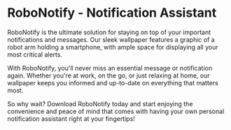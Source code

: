 <!--font:Poppins-->

# RoboNotify - Notification Assistant

RoboNotify is the ultimate solution for staying on top of your important notifications and messages. Our sleek wallpaper features a graphic of a robot arm holding a smartphone, with ample space for displaying all your most critical alerts.

With RoboNotify, you'll never miss an essential message or notification again. Whether you're at work, on the go, or just relaxing at home, our wallpaper keeps you informed and up-to-date on everything that matters most.

So why wait? Download RoboNotify today and start enjoying the convenience and peace of mind that comes with having your own personal notification assistant right at your fingertips!

<!--

Write me markdown content of website with wallpaper:

"A wallpaper featuring a simple graphic of a robot arm holding a smartphone, with a space for placing important notifications or messages."

The header of the page should not be copy of the text but rather a real content of the website which is using this wallpaper.


---


# RoboNotify - Your Personal Notification Assistant

Looking for an easy way to stay on top of your important notifications and messages? Look no further than RoboNotify! Our simple yet stylish wallpaper features a graphic of a robot arm holding a smartphone, with plenty of space for displaying all your most important alerts.

With RoboNotify, you'll never miss an important message or notification again. Whether you're at work, on the go, or just relaxing at home, our wallpaper will keep you informed and up-to-date on everything that matters most.

So why wait? Download RoboNotify today and start enjoying the convenience and peace of mind that comes with having your own personal notification assistant right at your fingertips!


---


Heading is too long, rewrite whole content.


---


# RoboNotify - Stay on Top of Your Notifications

RoboNotify is your personal notification assistant that helps you stay on top of all your important messages and alerts. Our simple yet stylish wallpaper features a graphic of a robot arm holding a smartphone, with ample space for displaying all your most critical notifications.

Whether you're at work, on the go, or relaxing at home, RoboNotify ensures that you never miss an essential message or notification again. With our wallpaper, you'll have all your important alerts right at your fingertips, keeping you informed and up-to-date on everything that matters most.

So why wait? Download RoboNotify today and start enjoying the convenience and peace of mind that comes with having your own personal notification assistant!


---


Heading is too long, rewrite whole content.


---


# RoboNotify - Your Personal Notification Assistant

RoboNotify is a simple yet effective way to stay on top of your important notifications and messages. Our stylish wallpaper features a graphic of a robot arm holding a smartphone, providing plenty of space for displaying all your most critical alerts.

With RoboNotify, you'll never miss an essential message or notification again. Whether you're at work, on the go, or just relaxing at home, our wallpaper keeps you informed and up-to-date on everything that matters most.

So why wait? Download RoboNotify today and start enjoying the convenience and peace of mind that comes with having your own personal notification assistant right at your fingertips!


---


Heading is too long, rewrite whole content.


---


# RoboNotify - Your Personal Notification Assistant

RoboNotify is the ultimate solution for staying on top of your important notifications and messages. Our sleek wallpaper features a graphic of a robot arm holding a smartphone, with ample space for displaying all your most critical alerts.

With RoboNotify, you'll never miss an essential message or notification again. Whether you're at work, on the go, or just relaxing at home, our wallpaper keeps you informed and up-to-date on everything that matters most.

So why wait? Download RoboNotify today and start enjoying the convenience and peace of mind that comes with having your own personal notification assistant right at your fingertips!


---


Write me a Google font which is best fitting for the website.

Pick from the list:
- Playfair Display
- Montserrat
- IBM Plex Sans
- Exo 2
- Futura
- Lobster
- Barlow Condensed
- Poppins
- Open Sans
- Inter
- Orbitron
- Roboto
- Alegreya
- Dancing Script
- Great Vibes
- Lato
- Raleway


Write just the font name nothing else.


---


Poppins

-->
